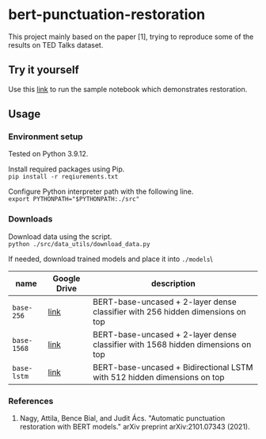 # bert-punctuation-restoration

This project mainly based on the paper [1], trying to reproduce some of the results on TED Talks dataset.

## Try it yourself

Use this 
[link](https://colab.research.google.com/drive/1pzFLkOchQLInQxbCPht8p6-vH4ZvofRn?usp=sharing)
to run the sample notebook which demonstrates restoration.

## Usage

### Environment setup
Tested on Python 3.9.12.

Install required packages using Pip.\
`pip install -r reqiurements.txt`

Configure Python interpreter path with the following line.\
`export PYTHONPATH="$PYTHONPATH:./src"`

### Downloads
Download data using the script.\
`python ./src/data_utils/download_data.py`


If needed, download trained models and place it into `./models`\

| name        | Google Drive | description |
|-------------|-------------|------------|
| `base-256`  | [link](https://drive.google.com/file/d/1-0WolA-FZVVo22ZEyFGDZfEnKXexK562/view?usp=sharing) | BERT-base-uncased + 2-layer dense classifier with 256 hidden dimensions on top|
| `base-1568` | [link](https://drive.google.com/file/d/1dGSQW3fpDT8YpgloCyH2N4xYalE3m8l_/view?usp=sharing) | BERT-base-uncased + 2-layer dense classifier with 1568 hidden dimensions on top|
| `base-lstm` | [link](https://drive.google.com/file/d/1SpKydxNqfS8dnHAvBsUUkjVl8hklcgnH/view?usp=sharing) | BERT-base-uncased + Bidirectional LSTM with 512 hidden dimensions on top |

### References
1. Nagy, Attila, Bence Bial, and Judit Ács. "Automatic punctuation restoration with BERT models." arXiv preprint arXiv:2101.07343 (2021).